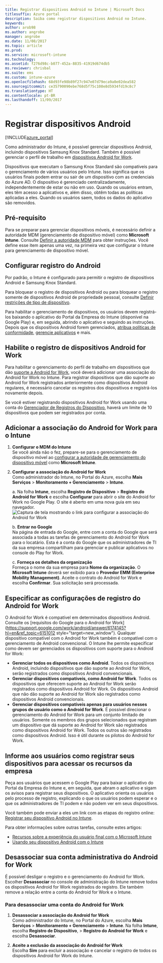 ```yaml
---
title: Registrar dispositivos Android no Intune | Microsoft Docs
titlesuffix: Azure portal
description: Saiba como registrar dispositivos Android no Intune.
keywords: 
author: arob98
ms.author: angrobe
manager: angrobe
ms.date: 11/08/2017
ms.topic: article
ms.prod: 
ms.service: microsoft-intune
ms.technology: 
ms.assetid: f276d98c-b077-452a-8835-41919d674db5
ms.reviewer: chrisbal
ms.suite: ems
ms.custom: intune-azure
ms.openlocfilehash: 68d93fe98b89f27c947e07d79eca9a0e02dea582
ms.sourcegitcommit: ce35790090ebe768d5f75c108e8d5934fd19c8c7
ms.translationtype: HT
ms.contentlocale: pt-BR
ms.lasthandoff: 11/09/2017
---
```

# <a name="enroll-android-devices"></a>Registrar dispositivos Android

[!INCLUDE[azure_portal](./includes/azure_portal.md)]

Como administrador do Intune, é possível gerenciar dispositivos Android, incluindo dispositivos Samsung Knox Standard. Também é possível gerenciar o perfil de trabalho em [dispositivos Android for Work](#enable-enrollment-of-android-for-work-devices).

Dispositivos que executam o Samsung Knox Standard são compatíveis para o gerenciamento de vários usuários pelo Intune. Isso significa que os usuários finais podem entrar ou sair de um dispositivo com as credenciais do Azure AD. O dispositivo é gerenciado centralizadamente, independentemente de estar ou não em uso. Quando os usuários entram, eles têm acesso a aplicativos e, além disso, obtêm todas as políticas aplicadas a eles. Quando os usuários saem, todos os dados do aplicativo são removidos.

## <a name="prerequisite"></a>Pré-requisito

Para se preparar para gerenciar dispositivos móveis, é necessário definir a autoridade MDM (gerenciamento de dispositivo móvel) como **Microsoft Intune**. Consulte [Definir a autoridade MDM](mdm-authority-set.md) para obter instruções. Você define esse item apenas uma vez, na primeira vez que configurar o Intune para gerenciamento de dispositivo móvel.

## <a name="set-up-android-enrollment"></a>Configurar registro do Android

Por padrão, o Intune é configurado para permitir o registro de dispositivos Android e Samsung Knox Standard.

Para bloquear o registro de dispositivos Android ou para bloquear o registro somente de dispositivos Android de propriedade pessoal, consulte [Definir restrições de tipo de dispositivo](enrollment-restrictions-set.md).

Para habilitar o gerenciamento de dispositivos, os usuários devem registrá-los baixando o aplicativo do Portal da Empresa do Intune (disponível na Google Play) e, em seguida, abrindo o aplicativo e seguindo as instruções. Depois que os dispositivos Android forem gerenciados, [atribua políticas de conformidade](compliance-policy-create-android.md), [gerencie aplicativos](app-management.md) e mais.

## <a name="enable-enrollment-of-android-for-work-devices"></a>Habilite o registro de dispositivos Android for Work

Para habilitar o gerenciamento do perfil de trabalho em dispositivos que dão [suporte a Android for Work](https://support.google.com/work/android/answer/6174145?hl=en&ref_topic=6151012), você deverá adicionar uma associação do Android for Work no Intune. Para registrar dispositivos que dão suporte ao Android for Work registrados anteriormente como dispositivos Android regulares, é necessário cancelar os registros dos dispositivos e registrá-los novamente depois.

Se você estiver registrando dispositivos Android for Work usando uma conta do [Gerenciador de Registros do Dispositivo](device-enrollment-manager-enroll.md), haverá um limite de 10 dispositivos que podem ser registrados por conta.

## <a name="add-android-for-work-binding-for-intune"></a>Adicionar a associação do Android for Work para o Intune

1. **Configurar o MDM do Intune**<br>
Se você ainda não o fez, prepare-se para o gerenciamento de dispositivo móvel ao [configurar a autoridade de gerenciamento do dispositivo móvel](mdm-authority-set.md) como **Microsoft Intune**.
2. **Configurar a associação do Android for Work**<br>
    Como administrador do Intune, no Portal do Azure, escolha **Mais Serviços** > **Monitoramento + Gerenciamento** > **Intune**.

   a. Na folha **Intune**, escolha **Registro de Dispositivo** > **Registro do Android for Work** e escolha **Configurar** para abrir o site do Android for Work no Google Play. O site é aberto em uma nova guia em seu navegador.
   ![Captura de tela mostrando o link para configurar a associação do Android for Work](./media/android-work-bind.png)

   b. **Entrar no Google**<br>
   Na página de entrada do Google, entre com a conta do Google que será associada a todas as tarefas de gerenciamento do Android for Work para o locatário. Esta é a conta do Google que os administradores de TI da sua empresa compartilham para gerenciar e publicar aplicativos no console do Play for Work.

   c. **Forneça os detalhes da organização**<br>
   Forneça o nome da sua empresa para **Nome da organização**. O **Microsoft Intune** deverá ser exibido para o **Provedor EMM (Enterprise Mobility Management)**. Aceite o contrato do Android for Work e escolha **Confirmar**. Sua solicitação será processada.

## <a name="specify-android-for-work-enrollment-settings"></a>Especificar as configurações de registro do Android for Work
   O Android for Work é compatível em determinados dispositivos Android. Consulte os [requisitos do Google para o Android for Work](https://support.google.com/work/android/answer/6174145?hl=en&ref_topic=6151012 style="target=new_window"). Qualquer dispositivo compatível com o Android for Work também é compatível com o gerenciamento de Android convencional. O Intune lhe permite especificar como devem ser gerenciados os dispositivos com suporte para o Android for Work:

   - **Gerenciar todos os dispositivos como Android**. Todos os dispositivos Android, incluindo dispositivos que dão suporte ao Android for Work, serão registrados como dispositivos Android convencionais.
   - **Gerenciar dispositivos compatíveis, como Android for Work**. Todos os dispositivos que oferecem suporte ao Android for Work serão registrados como dispositivos Android for Work. Os dispositivos Android que não dão suporte ao Android for Work são registrados como dispositivos Android convencionais.
   - **Gerenciar dispositivos compatíveis apenas para usuários nesses grupos de usuário como o Android for Work**. É possível direcionar o gerenciamento do Android for Work para um conjunto limitado de usuários. Somente os membros dos grupos selecionados que registram um dispositivo que dá suporte ao Android for Work são registrados como dispositivos Android for Work. Todos os outros são registrados como dispositivos Android. Isso é útil durante os pilotos do Android for Work.

<!--  ## Next steps for Android for Work
After configuring the Android for Work binding and settings, you can do the following:
- [Deploy Android for Work apps](android-for-work-apps.md)
- [Add Android for Work configuration policies](android-for-work-policy-settings-in-microsoft-intune.md)  -->

## <a name="tell-your-users-how-to-enroll-their-devices-to-access-company-resources"></a>Informe aos usuários como registrar seus dispositivos para acessar os recursos da empresa

Peça aos usuários que acessem o Google Play para baixar o aplicativo do Portal da Empresa do Intune e, em seguida, que abram o aplicativo e sigam os avisos para registrar seus dispositivos. O aplicativo orienta os usuários pelo processo de registro, explicando o que os usuários podem esperar e o que os administradores de TI podem e não podem ver em seus dispositivos.

Você também pode enviar a eles um link com as etapas do registro online: [Registrar seu dispositivo Android no Intune](https://docs.microsoft.com/intune-user-help/enroll-your-device-in-intune-android).

Para obter informações sobre outras tarefas, consulte estes artigos:

- [Recursos sobre a experiência do usuário final com o Microsoft Intune](end-user-educate.md)
- [Usando seu dispositivo Android com o Intune](https://docs.microsoft.com/intune-user-help/using-your-android-device-with-intune)

## <a name="unbind-your-android-for-work-administrative-account"></a>Desassociar sua conta administrativa do Android for Work

É possível desligar o registro e o gerenciamento do Android for Work. Escolher **Desassociar** no console de administração do Intune remove todos os dispositivos Android for Work registrados do registro. Ele também remove a relação entre a conta do Android for Work e o Intune.

### <a name="to-unbind-an-android-for-work-account"></a>Para desassociar uma conta do Android for Work

1. **Desassociar a associação do Android for Work**<br>
    Como administrador do Intune, no Portal do Azure, escolha **Mais Serviços** > **Monitoramento + Gerenciamento** > **Intune**.  Na folha **Intune**, escolha **Registro de Dispositivo**, > **Registro do Android for Work** e escolha **Desassociar**.

2. **Aceite a exclusão da associação do Android for Work**<br>
  Escolha **Sim** para excluir a associação e cancelar o registro de todos os dispositivos Android for Work do Intune.
